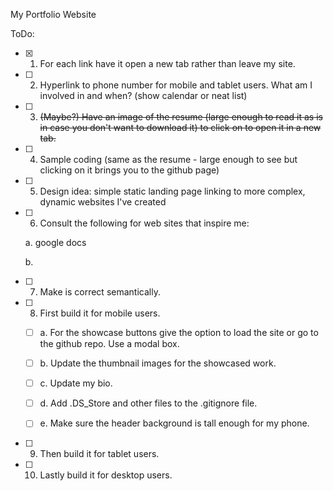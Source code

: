 My Portfolio Website

ToDo:

- [X] 1. For each link have it open a new tab rather than leave my site.
- [ ] 2. Hyperlink to phone number for mobile and tablet users.
What am I involved in and when? (show calendar or neat list)
- [ ] 3. ~~(Maybe?) Have an image of the resume (large enough to read it as is in case you don't want to download it) to click on to open it in a new tab.~~
- [ ] 4. Sample coding (same as the resume - large enough to see but clicking on it brings you to the github page)
- [ ] 5. Design idea: simple static landing page linking to more complex, dynamic websites I've created
- [ ] 6. Consult the following for web sites that inspire me:

  a. google docs

  b.

- [ ] 7. Make is correct semantically.
- [ ] 8. First build it for mobile users.

  - [ ] a. For the showcase buttons give the option to load the site or go to the github repo. Use a modal box.

  - [ ] b. Update the thumbnail images for the showcased work.

  - [ ] c. Update my bio.

  - [ ] d. Add .DS_Store and other files to the .gitignore file.

  - [ ] e. Make sure the header background is tall enough for my phone.

- [ ] 9. Then build it for tablet users.
- [ ] 10. Lastly build it for desktop users.
